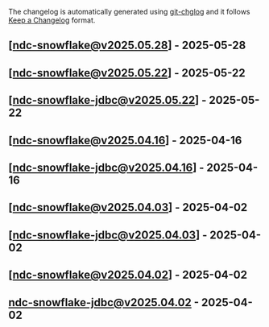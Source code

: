 The changelog is automatically generated using [git-chglog](https://github.com/git-chglog/git-chglog) and it follows [Keep a Changelog](https://keepachangelog.com) format.


<a name="ndc-snowflake@v2025.05.28"></a>
## [ndc-snowflake@v2025.05.28] - 2025-05-28

<a name="ndc-snowflake@v2025.05.22"></a>
## [ndc-snowflake@v2025.05.22] - 2025-05-22

<a name="ndc-snowflake-jdbc@v2025.05.22"></a>
## [ndc-snowflake-jdbc@v2025.05.22] - 2025-05-22

<a name="ndc-snowflake@v2025.04.16"></a>
## [ndc-snowflake@v2025.04.16] - 2025-04-16

<a name="ndc-snowflake-jdbc@v2025.04.16"></a>
## [ndc-snowflake-jdbc@v2025.04.16] - 2025-04-16

<a name="ndc-snowflake@v2025.04.03"></a>
## [ndc-snowflake@v2025.04.03] - 2025-04-02

<a name="ndc-snowflake-jdbc@v2025.04.03"></a>
## [ndc-snowflake-jdbc@v2025.04.03] - 2025-04-02

<a name="ndc-snowflake@v2025.04.02"></a>
## [ndc-snowflake@v2025.04.02] - 2025-04-02

<a name="ndc-snowflake-jdbc@v2025.04.02"></a>
## ndc-snowflake-jdbc@v2025.04.02 - 2025-04-02
